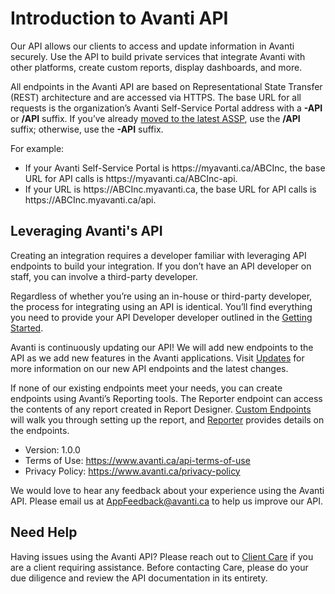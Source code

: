 # Introduction to Avanti API

Our API allows our clients to access and update information in Avanti securely. Use the API to build private services that integrate Avanti with other platforms, create custom reports, display dashboards, and more.

All endpoints in the Avanti API are based on Representational State Transfer (REST) architecture and are accessed via HTTPS. The base URL for all requests is the organization’s Avanti Self-Service Portal address with a **-API** or **/API** suffix. If you’ve already [moved to the latest ASSP](https://help.avanti.ca/support/solutions/articles/36000498186-faq#FAQ-Q:HowdoIknowifmycompanyalreadyhasthelatestASSP?), use the **/API** suffix; otherwise, use the **-API** suffix.

For example: 
 - If your Avanti Self-Service Portal is https&#58;//myavanti.ca/ABCInc, the base URL for API calls is https&#58;//myavanti.ca/ABCInc-api.
 - If your URL is  https&#58;//ABCInc.myavanti.ca, the base URL for API calls is https&#58;//ABCInc.myavanti.ca/api.

## Leveraging Avanti's API

Creating an integration requires a developer familiar with leveraging API endpoints to build your integration. If you don’t have an API developer on staff, you can involve a third-party developer. 

Regardless of whether you’re using an in-house or third-party developer, the process for integrating using an API is identical. You’ll find everything you need to provide your API Developer developer outlined in the [Getting Started](https://avanti.stoplight.io/docs/avanti-api/ZG9jOjk3NDQ0NDY-getting-started).

Avanti is continuously updating our API! We will add new endpoints to the API as we add new features in the Avanti applications. Visit [Updates](https://avanti.stoplight.io/docs/avanti-api/ZG9jOjgxNDM2NzU-updates) for more information on our new API endpoints and the latest changes.

If none of our existing endpoints meet your needs, you can create endpoints using Avanti’s Reporting tools. The Reporter endpoint can access the contents of any report created in Report Designer. [Custom Endpoints](https://avanti.stoplight.io/docs/avanti-api/ZG9jOjgxNDM2NzE-custom-endpoints) will walk you through setting up the report, and [Reporter](https://avanti.stoplight.io/docs/avanti-api/b3A6NjA3NTk0OA-get-report-data-with-options) provides details on the endpoints. 

- Version: 1.0.0
- Terms of Use: https://www.avanti.ca/api-terms-of-use 
- Privacy Policy: https://www.avanti.ca/privacy-policy

We would love to hear any feedback about your experience using the Avanti API. Please email us at [AppFeedback@avanti.ca](mailto:appfeedback@avanti.ca) to help us improve our API. 

## Need Help

Having issues using the Avanti API? Please reach out to [Client Care](https://help.avanti.ca/support/tickets/new) if you are a client requiring assistance. Before contacting Care, please do your due diligence and review the API documentation in its entirety.
